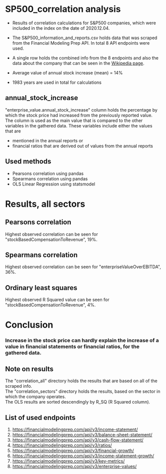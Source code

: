 # SP500_correlation analysis

- Results of correlation calculations for S&amp;P500 companies, which were included in the index on the date of 2020.12.04.

- The S&P500_information_and_reports.csv holds data that was scraped from the Financial Modeling Prep API.
  In total 8 API endpoints were used.

- A single row holds the combined info from the 8 endpoints and also the data about the company that can be seen in the [Wikipedia page](https://en.wikipedia.org/wiki/List_of_S%26P_500_companies).

- Average value of annual stock increase (mean) = 14%

- 1983 years are used in total for calculations

## annual_stock_increase

"enterprise_value.annual_stock_increase" column holds the percentage by which the stock price had increased from the previously reported value.
The column is used as the main value that is compared to the other variables in the gathered data. These variables include either the values that are

- mentioned in the annual reports or
- financial ratios that are derived out of values from the annual reports

## Used methods

- Pearsons correlation using pandas
- Spearmans correlation using pandas
- OLS Linear Regression using statsmodel

# Results, all sectors

## Pearsons correlation

Highest observed correlation can be seen for "stockBasedCompensationToRevenue", 19%.

## Spearmans correlation

Highest observed correlation can be seen for "enterpriseValueOverEBITDA", 36%.

## Ordinary least squares

Highest observed R Squared value can be seen for "stockBasedCompensationToRevenue", 4%.

# Conclusion

### **Increase in the stock price can hardly explain the increase of a value in financial statements or financial ratios, for the gathered data.**

## Note on results

The "correlation_all" directory holds the results that are based on all of the scraped info.  
The "correlation_sectors" directory holds the results, based on the sector in which the company operates.  
The OLS results are sorted descendingly by R_SQ (R Squared column).

## List of used endpoints

1. https://financialmodelingprep.com/api/v3/income-statement/
2. https://financialmodelingprep.com/api/v3/balance-sheet-statement/
3. https://financialmodelingprep.com/api/v3/cash-flow-statement/
4. https://financialmodelingprep.com/api/v3/ratios/
5. https://financialmodelingprep.com/api/v3/financial-growth/
6. https://financialmodelingprep.com/api/v3/income-statement-growth/
7. https://financialmodelingprep.com/api/v3/key-metrics/
8. https://financialmodelingprep.com/api/v3/enterprise-values/
